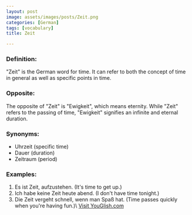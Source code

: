 ```yaml
---
layout: post
image: assets/images/posts/Zeit.png
categories: [German]
tags: [vocabulary]
title: Zeit

---
```


### Definition:
"Zeit" is the German word for time. It can refer to both the concept of time in general as well as specific points in time.

### Opposite:
The opposite of "Zeit" is "Ewigkeit", which means eternity. While "Zeit" refers to the passing of time, "Ewigkeit" signifies an infinite and eternal duration.

### Synonyms:
- Uhrzeit (specific time)
- Dauer (duration)
- Zeitraum (period)

### Examples:
1. Es ist Zeit, aufzustehen. (It's time to get up.)
2. Ich habe keine Zeit heute abend. (I don't have time tonight.)
3. Die Zeit vergeht schnell, wenn man Spaß hat. (Time passes quickly when you're having fun.)\ <a id="yg-widget-0" class="youglish-widget" data-query="Zeit" data-lang="german" data-components="8412" data-auto-start="0" data-bkg-color="theme_light" data-title="How%20to%20pronounce%20Zeit%20in%20German"  rel="nofollow" href="https://youglish.com">Visit YouGlish.com</a><script async src="https://youglish.com/public/emb/widget.js" charset="utf-8"></script>
